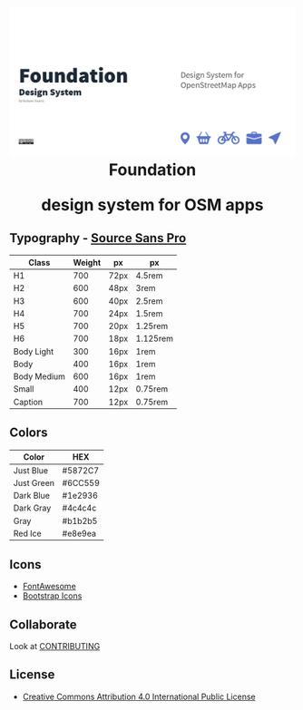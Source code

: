 <h1 align="center">
  <br>
  <img src="./cover.png" alt="Foudantion Design System">
  Foundation <br>
<p>design system for OSM apps</p>
</h1>


## Typography - [Source Sans Pro](https://fonts.google.com/specimen/Source+Sans+Pro/about) ##

| Class  | Weight | px | px |
| ----- | ----- | --- | --- |
| H1 | 700 | 72px | 4.5rem |
| H2 | 600 | 48px | 3rem |
| H3 | 600 | 40px | 2.5rem |
| H4 | 700 | 24px | 1.5rem |
| H5 | 700 | 20px | 1.25rem |
| H6 | 700 | 18px | 1.125rem |
| Body Light | 300 | 16px | 1rem |
| Body | 400 | 16px | 1rem |
| Body Medium | 600 | 16px | 1rem |
| Small | 400 | 12px | 0.75rem |
| Caption | 700 | 12px | 0.75rem |


## Colors ##

| Color | HEX |
| ----- | ----- |
| Just Blue | #5872C7 |
| Just Green | #6CC559 |
| Dark Blue | #1e2936 |
| Dark Gray | #4c4c4c |
| Gray | #b1b2b5 |
| Red Ice | #e8e9ea |

## Icons ##

- [FontAwesome](https://fontawesome.com/download)
- [Bootstrap Icons](https://icons.getbootstrap.com/)

## Collaborate ##

Look at [CONTRIBUTING](./CONTRIBUTING.md)

## License ##
- [Creative Commons Attribution 4.0 International Public License](https://creativecommons.org/licenses/by/4.0/)